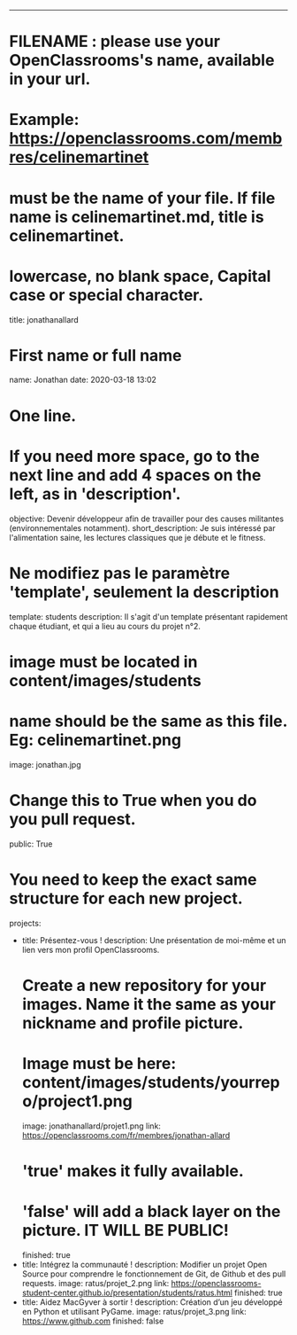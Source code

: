 ---

# FILENAME : please use your OpenClassrooms's name, available in your url.
# Example: https://openclassrooms.com/membres/celinemartinet
# must be the name of your file. If file name is celinemartinet.md, title is celinemartinet.
# lowercase, no blank space, Capital case or special character.
title: jonathanallard

# First name or full name
name: Jonathan
date: 2020-03-18 13:02

# One line.
# If you need more space, go to the next line and add 4 spaces on the left, as in 'description'.
objective: Devenir développeur afin de travailler pour des causes militantes (environnementales notamment).
short_description: Je suis intéressé par l'alimentation saine, les lectures classiques que je débute et le fitness.

# Ne modifiez pas le paramètre 'template', seulement la description
template: students
description:
    Il s'agit d'un template présentant rapidement chaque étudiant,
    et qui a lieu au cours du projet n°2.

# image must be located in content/images/students
# name should be the same as this file. Eg: celinemartinet.png
image: jonathan.jpg

# Change this to True when you do you pull request.
public: True

# You need to keep the exact same structure for each new project.
projects:
  - title: Présentez-vous !
    description: Une présentation de moi-même et un lien vers mon profil OpenClassrooms.
    # Create a new repository for your images. Name it the same as your nickname and profile picture.
    # Image must be here: content/images/students/yourrepo/project1.png
    image: jonathanallard/projet1.png
    link: https://openclassrooms.com/fr/membres/jonathan-allard
    # 'true' makes it fully available.
    # 'false' will add a black layer on the picture. IT WILL BE PUBLIC!
    finished: true
  - title: Intégrez la communauté !
    description: Modifier un projet Open Source pour comprendre le fonctionnement de Git, de Github et des pull requests. 
    image: ratus/projet_2.png
    link: https://openclassrooms-student-center.github.io/presentation/students/ratus.html
    finished: true
  - title: Aidez MacGyver à sortir !
    description: Création d’un jeu développé en Python et utilisant PyGame.
    image: ratus/projet_3.png
    link: https://www.github.com
    finished: false